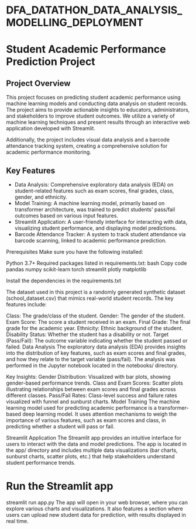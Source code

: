 # DFA_DATATHON_DATA_ANALYSIS_MODELLING_DEPLOYMENT

# Student Academic Performance Prediction Project

## Project Overview
This project focuses on predicting student academic performance using machine learning models and conducting data analysis on student records. The project aims to provide actionable insights to educators, administrators, and stakeholders to improve student outcomes. We utilize a variety of machine learning techniques and present results through an interactive web application developed with Streamlit.

Additionally, the project includes visual data analysis and a barcode attendance tracking system, creating a comprehensive solution for academic performance monitoring.

## Key Features

- Data Analysis: Comprehensive exploratory data analysis (EDA) on student-related features such as exam scores, final grades, class, gender, and ethnicity.
- Model Training: A machine learning model, primarily based on transformer architecture, was trained to predict students' pass/fail outcomes based on various input features.
- Streamlit Application: A user-friendly interface for interacting with data, visualizing student performance, and displaying model predictions.
- Barcode Attendance Tracker: A system to track student attendance via barcode scanning, linked to academic performance prediction.

Prerequisites
Make sure you have the following installed:

Python 3.7+
Required packages listed in requirements.txt:
bash
Copy code
pandas
numpy
scikit-learn
torch
streamlit
plotly
matplotlib

Install the dependencies in the requirements.txt

The dataset used in this project is a randomly generated synthetic dataset (school_dataset.csv) that mimics real-world student records. The key features include:

Class: The grade/class of the student.
Gender: The gender of the student.
Exam Score: The score a student received in an exam.
Final Grade: The final grade for the academic year.
Ethnicity: Ethnic background of the student.
Disability Status: Whether the student has a disability or not.
Target (Pass/Fail): The outcome variable indicating whether the student passed or failed.
Data Analysis
The exploratory data analysis (EDA) provides insights into the distribution of key features, such as exam scores and final grades, and how they relate to the target variable (pass/fail). The analysis was performed in the Jupyter notebook located in the notebooks/ directory.

Key Insights:
Gender Distribution: Visualized with bar plots, showing gender-based performance trends.
Class and Exam Scores: Scatter plots illustrating relationships between exam scores and final grades across different classes.
Pass/Fail Rates: Class-level success and failure rates visualized with funnel and sunburst charts.
Model Training
The machine learning model used for predicting academic performance is a transformer-based deep learning model. It uses attention mechanisms to weigh the importance of various features, such as exam scores and class, in predicting whether a student will pass or fail.



Streamlit Application
The Streamlit app provides an intuitive interface for users to interact with the data and model predictions. The app is located in the app/ directory and includes multiple data visualizations (bar charts, sunburst charts, scatter plots, etc.) that help stakeholders understand student performance trends.


# Run the Streamlit app
streamlit run app.py
The app will open in your web browser, where you can explore various charts and visualizations. It also features a section where users can upload new student data for prediction, with results displayed in real time.
